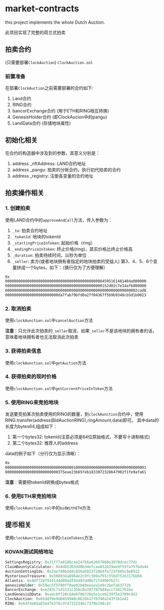 # market-contracts
this project implements the whole Dutch Auction.

此项目实现了完整的荷兰式拍卖

## 拍卖合约
(只需要部署`ClockAuction`)
`ClockAuction.sol`
### 前置准备
在部署`ClockAuction`之前需要部署的合约如下:
1. Land合约
2. RING合约
3. bancorExchange合约 (用于ETH和RING相互转换)
4. GenesisHolder合约 (即ClockAucion中的pangu)
5. LandData合约 (存储地块属性)


## 初始化相关
在合约的构造器中涉及到的参数，其意义分别是：
1. address _nftAddress: LAND合约地址
2. address _pangu: 拍卖的分账合约，执行初代拍卖的合约
3. address _registry: 注册各变量的合约地址


## 拍卖操作相关
### 1. 创建拍卖
使用LAND合约中的`approveAndCall`方法，传入参数为：
1. `_to`: 拍卖合约地址
2. `_tokenId`: 地块的tokenId
3. `_startingPriceInToken`: 起始价格（ring）
4. `_endingPriceInToken`: 终止价格(ring)，其实价格比终止价格高
5. `_duration`: 拍卖持续时间，以秒为单位
6. `_seller`: 卖方(或者地块拥有者指定的地块拍卖的受益人)
第3、4、5、6个变量拼成一个bytes，如下：（换行仅为了方便理解）
```bash
0x
000000000000000000000000000000000000000000084595161401484a000000
00000000000000000000000000000000000000000000152d02c7e14af6800000
000000000000000000000000000000000000000000000000000000000002cad8
000000000000000000000000da7fab79bfd0a27f04367f5b9b9348cb5d1b0023
```


### 2. 取消拍卖
使用`clockAunction.sol`中`cancelAuction`方法

**注意**：只允许此次拍卖的`_seller`取消，如果`_seller`不是该地块的拥有者的话，意味着地块拥有者也无法取消此次拍卖

### 3. 获得拍卖信息
使用`clockAunction.sol`中`getAuction`方法

### 4. 获得拍卖的现时价格
使用`clockAunction.sol`中`getCurrentPriceInToken`方法

### 5. 使用RING来竞拍地块
发送要竞拍某次拍卖使用的RING的数量，到`clockAunction`合约中，使用RING.transfer(address(BidAuctionRING),ringAmount,data)即可。
其中data的长度为bytes64,组成如下：
1. 第一个bytes32: tokenId(注意必须是64位原始格式，不要写十进制格式)
2. 第二个bytes32: 推荐人的address

data的例子如下（分行仅为显示清晰）：
```bash
0x
0000000000000000000000000000000100000000000000000000000000000001
000000000000000000000000375eae23b65feb1833072328647902f1fe9afa61

```

**注意**：需要把tokenId转换成bytes格式

### 6. 使用ETH来竞拍地块
使用`clockAunction.sol`中的`bidWithETH`方法


## 提币相关
使用`clockAunction.sol`中的`claimTokens`方法

### KOVAN测试网络地址
```js
SettingsRegistry: 0x31ff7a0106cae24756a62657660e3878dcec77dc
ClaimBountyCalculator: 0x8db5203dd8b34efcaa852b29ae9f597a75fbda4e
AuctionSettingIds: 0x2ae7d0bdddc056a682372864fe723f84bc9e8922
MysteriousTreasure: 0x50893ea6964e2c9fc3b9a791c556d752e317bb84
Atlantis: 0x8df7287914144d89adf44d8fdd0b72f4990fb2fc
genesisHolder: 0x59ec5f5f80ff8ae02049eeeea149c2befa63772b
BancorExchange: 0xe243c71d1531c356c8a7072979d4acc7362761ba
LandGenesisDData: 0xaac0ff28c64e6f06728a5e1ce6239f5e3709cd42
ClockAuction: 0x05ddf9e9d0459940c8616b1ff0790a243f1b1e41
RING: 0x6df4e0da83e47e3f6cd7d725224bc73f0e198c4f
```
